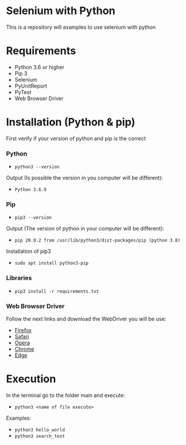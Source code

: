 # Selenium with Python

This is a repository will examples to use selenium with python

# Requirements
- Python 3.6 or higher
- Pip 3
- Selenium
- PyUnitReport
- PyTest
- Web Browser Driver

# Installation (Python & pip)

First verify if your version of python and pip is the correct

### Python

- `python3 --version`

Output (Is possible the version in you computer will be different):

- `Python 3.6.9`

### Pip

- `pip3 --version`

Output (The version of python in your computer will be different):
- `pip 20.0.2 from /usr/lib/python3/dist-packages/pip (python 3.8)`

Installation of pip3
- `sudo apt install python3-pip`

### Libraries

- `pip3 install -r requirements.txt `

### Web Browser Driver
Follow the next links and download the WebDriver you will be use:
- [Firefox](https://github.com/mozilla/geckodriver/releases/tag/v0.26.0)
- [Safari](https://developer.apple.com/documentation/webkit/about_webdriver_for_safari)
- [Opera](https://github.com/operasoftware/operachromiumdriver/releases)
- [Chrome](https://sites.google.com/a/chromium.org/chromedriver/)
- [Edge](https://developer.microsoft.com/en-us/microsoft-edge/tools/webdriver/#downloads)

# Execution

In the terminal go to the folder main and execute:

- `python3 <name of file execute>`

Examples:
- `python3 hello_world`
- `python3 search_test`